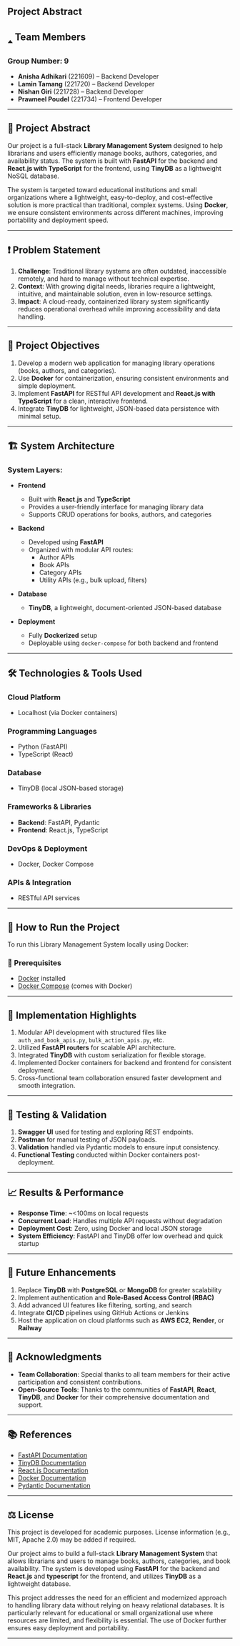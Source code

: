 ##  Project Abstract 

## 🢑 Team Members

### Group Number: 9

- **Anisha Adhikari** (221609) – Backend Developer  
- **Lamin Tamang** (221720) – Backend Developer  
- **Nishan Giri** (221728) – Backend Developer  
- **Prawneel Poudel** (221734) – Frontend Developer  

---

## 📘 Project Abstract

Our project is a full-stack **Library Management System** designed to help librarians and users efficiently manage books, authors, categories, and availability status. The system is built with **FastAPI** for the backend and **React.js with TypeScript** for the frontend, using **TinyDB** as a lightweight NoSQL database.

The system is targeted toward educational institutions and small organizations where a lightweight, easy-to-deploy, and cost-effective solution is more practical than traditional, complex systems. Using **Docker**, we ensure consistent environments across different machines, improving portability and deployment speed.

---

## ❗ Problem Statement

1. **Challenge**: Traditional library systems are often outdated, inaccessible remotely, and hard to manage without technical expertise.  
2. **Context**: With growing digital needs, libraries require a lightweight, intuitive, and maintainable solution, even in low-resource settings.  
3. **Impact**: A cloud-ready, containerized library system significantly reduces operational overhead while improving accessibility and data handling.

---

## 🎯 Project Objectives

1. Develop a modern web application for managing library operations (books, authors, and categories).  
2. Use **Docker** for containerization, ensuring consistent environments and simple deployment.  
3. Implement **FastAPI** for RESTful API development and **React.js with TypeScript** for a clean, interactive frontend.  
4. Integrate **TinyDB** for lightweight, JSON-based data persistence with minimal setup.

---

## 🏗️ System Architecture

### System Layers:

- **Frontend**
  - Built with **React.js** and **TypeScript**
  - Provides a user-friendly interface for managing library data
  - Supports CRUD operations for books, authors, and categories  

- **Backend**
  - Developed using **FastAPI**
  - Organized with modular API routes:
    - Author APIs  
    - Book APIs  
    - Category APIs  
    - Utility APIs (e.g., bulk upload, filters)

- **Database**
  - **TinyDB**, a lightweight, document-oriented JSON-based database

- **Deployment**
  - Fully **Dockerized** setup
  - Deployable using `docker-compose` for both backend and frontend

---

## 🛠️ Technologies & Tools Used

### Cloud Platform  
- Localhost (via Docker containers)

### Programming Languages  
- Python (FastAPI)  
- TypeScript (React)

### Database  
- TinyDB (local JSON-based storage)

### Frameworks & Libraries  
- **Backend**: FastAPI, Pydantic  
- **Frontend**: React.js, TypeScript  

### DevOps & Deployment  
- Docker, Docker Compose

### APIs & Integration  
- RESTful API services

---
## 🚀 How to Run the Project

To run this Library Management System locally using Docker:

### 📁 Prerequisites

- [Docker](https://www.docker.com/products/docker-desktop) installed  
- [Docker Compose](https://docs.docker.com/compose/) (comes with Docker)

---

## 🚧 Implementation Highlights

1. Modular API development with structured files like `auth_and_book_apis.py`, `bulk_action_apis.py`, etc.  
2. Utilized **FastAPI routers** for scalable API architecture.  
3. Integrated **TinyDB** with custom serialization for flexible storage.  
4. Implemented Docker containers for backend and frontend for consistent deployment.  
5. Cross-functional team collaboration ensured faster development and smooth integration.

---

## 🧪 Testing & Validation

1. **Swagger UI** used for testing and exploring REST endpoints.  
2. **Postman** for manual testing of JSON payloads.  
3. **Validation** handled via Pydantic models to ensure input consistency.  
4. **Functional Testing** conducted within Docker containers post-deployment.

---

## 📈 Results & Performance

- **Response Time**: ~<100ms on local requests  
- **Concurrent Load**: Handles multiple API requests without degradation  
- **Deployment Cost**: Zero, using Docker and local JSON storage  
- **System Efficiency**: FastAPI and TinyDB offer low overhead and quick startup

---

## 🔮 Future Enhancements

1. Replace **TinyDB** with **PostgreSQL** or **MongoDB** for greater scalability  
2. Implement authentication and **Role-Based Access Control (RBAC)**  
3. Add advanced UI features like filtering, sorting, and search  
4. Integrate **CI/CD** pipelines using GitHub Actions or Jenkins  
5. Host the application on cloud platforms such as **AWS EC2**, **Render**, or **Railway**

---

## 🙌 Acknowledgments

- **Team Collaboration**: Special thanks to all team members for their active participation and consistent contributions.  
- **Open-Source Tools**: Thanks to the communities of **FastAPI**, **React**, **TinyDB**, and **Docker** for their comprehensive documentation and support.

---

## 📚 References

- [FastAPI Documentation](https://fastapi.tiangolo.com/)  
- [TinyDB Documentation](https://tinydb.readthedocs.io/)  
- [React.js Documentation](https://reactjs.org/)  
- [Docker Documentation](https://docs.docker.com/)  
- [Pydantic Documentation](https://docs.pydantic.dev/)

---

## ⚖️ License

This project is developed for academic purposes. License information (e.g., MIT, Apache 2.0) may be added if required.


Our project aims to build a full-stack **Library Management System** that allows librarians and users to manage books, authors, categories, and book availability. The system is developed using **FastAPI** for the backend and **React.js** and **typescript** for the frontend, and utilizes **TinyDB** as a lightweight database.

This project addresses the need for an efficient and modernized approach to handling library data without relying on heavy relational databases. It is particularly relevant for educational or small organizational use where resources are limited, and flexibility is essential. The use of Docker further ensures easy deployment and portability.

---
